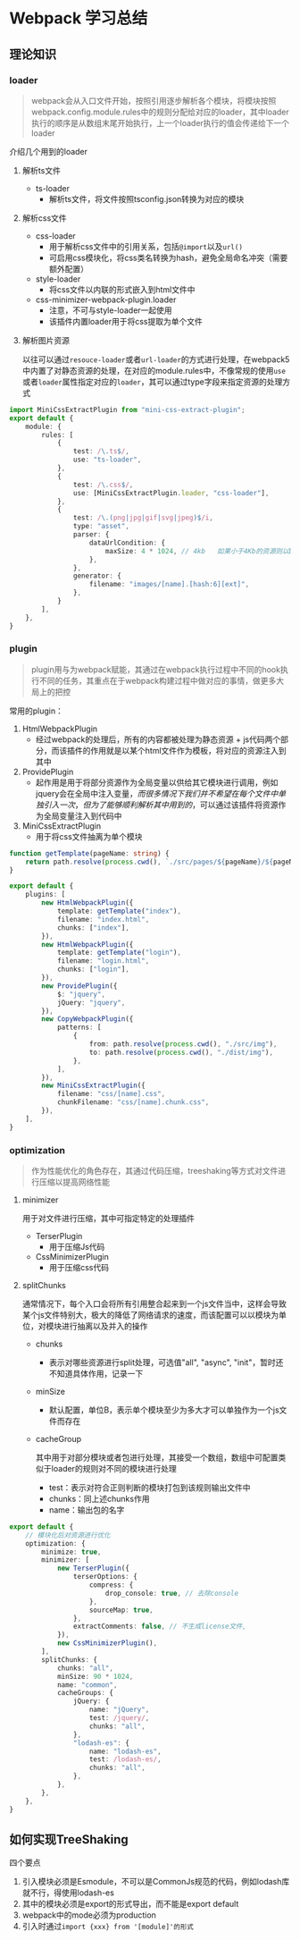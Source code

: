# Webpack 学习总结

## 理论知识

### loader

> webpack会从入口文件开始，按照引用逐步解析各个模块，将模块按照webpack.config.module.rules中的规则分配给对应的loader，其中loader执行的顺序是从数组末尾开始执行，上一个loader执行的值会传递给下一个loader

介绍几个用到的loader

1. 解析ts文件

    - ts-loader
        - 解析ts文件，将文件按照tsconfig.json转换为对应的模块

2. 解析css文件

    - css-loader
        - 用于解析css文件中的引用关系，包括`@import`以及`url()`
        - 可启用css模块化，将css类名转换为hash，避免全局命名冲突（需要额外配置）
    - style-loader
        - 将css文件以内联的形式嵌入到html文件中
    - css-minimizer-webpack-plugin.loader
        - 注意，不可与style-loader一起使用
        - 该插件内置loader用于将css提取为单个文件

3. 解析图片资源

    以往可以通过`resouce-loader`或者`url-loader`的方式进行处理，在webpack5中内置了对静态资源的处理，在对应的module.rules中，不像常规的使用`use`或者`loader`属性指定对应的`loader`，其可以通过type字段来指定资源的处理方式

```ts
import MiniCssExtractPlugin from "mini-css-extract-plugin";
export default {
    module: {
        rules: [
            {
                test: /\.ts$/,
                use: "ts-loader",
            },
            {
                test: /\.css$/,
                use: [MiniCssExtractPlugin.loader, "css-loader"],
            },
            {
                test: /\.(png|jpg|gif|svg|jpeg)$/i,
                type: "asset",
                parser: {
                    dataUrlCondition: {
                        maxSize: 4 * 1024, // 4kb	如果小于4Kb的资源则以base64的形式嵌入到代码中
                    },
                },
                generator: {
                    filename: "images/[name].[hash:6][ext]",
                },
            }
        ],
    },
}
```

### plugin

> plugin用与为webpack赋能，其通过在webpack执行过程中不同的hook执行不同的任务，其重点在于webpack构建过程中做对应的事情，做更多大局上的把控

常用的plugin：

1. HtmlWebpackPlugin
    - 经过webpack的处理后，所有的内容都被处理为静态资源 + js代码两个部分，而该插件的作用就是以某个html文件作为模板，将对应的资源注入到其中
2. ProvidePlugin
    - 起作用是用于将部分资源作为全局变量以供给其它模块进行调用，例如jquery会在全局中注入变量$，而很多情况下我们并不希望在每个文件中单独引入一次，但为了能够顺利解析其中用到的$，可以通过该插件将资源作为全局变量注入到代码中
3. MiniCssExtractPlugin
    - 用于将css文件抽离为单个模块

```ts
function getTemplate(pageName: string) {
    return path.resolve(process.cwd(), `./src/pages/${pageName}/${pageName}.html`);
}

export default {
    plugins: [
        new HtmlWebpackPlugin({
            template: getTemplate("index"),
            filename: "index.html",
            chunks: ["index"],
        }),
        new HtmlWebpackPlugin({
            template: getTemplate("login"),
            filename: "login.html",
            chunks: ["login"],
        }),
        new ProvidePlugin({
            $: "jquery",
            jQuery: "jquery",
        }),
        new CopyWebpackPlugin({
            patterns: [
                {
                    from: path.resolve(process.cwd(), "./src/img"),
                    to: path.resolve(process.cwd(), "./dist/img"),
                },
            ],
        }),
        new MiniCssExtractPlugin({
            filename: "css/[name].css",
            chunkFilename: "css/[name].chunk.css",
        }),
    ],
}
```



### optimization

>作为性能优化的角色存在，其通过代码压缩，treeshaking等方式对文件进行压缩以提高网络性能

1. minimizer

    用于对文件进行压缩，其中可指定特定的处理插件

    - TerserPlugin
        - 用于压缩Js代码
    - CssMinimizerPlugin
        - 用于压缩css代码

2. splitChunks

    通常情况下，每个入口会将所有引用整合起来到一个js文件当中，这样会导致某个js文件特别大，极大的降低了网络请求的速度，而该配置可以以模块为单位，对模块进行抽离以及并入的操作

    - chunks
        - 表示对哪些资源进行split处理，可选值"all", "async", "init"，暂时还不知道具体作用，记录一下

    - minSize

        - 默认配置，单位B，表示单个模块至少为多大才可以单独作为一个js文件而存在

    - cacheGroup

        其中用于对部分模块或者包进行处理，其接受一个数组，数组中可配置类似于loader的规则对不同的模块进行处理

        - test：表示对符合正则判断的模块打包到该规则输出文件中
        - chunks：同上述chunks作用
        - name：输出包的名字

```ts
export default {
    // 模块化后对资源进行优化
    optimization: {
        minimize: true,
        minimizer: [
            new TerserPlugin({
                terserOptions: {
                    compress: {
                        drop_console: true, // 去除console
                    },
                    sourceMap: true,
                },
                extractComments: false, // 不生成license文件,
            }),
            new CssMinimizerPlugin(),
        ],
        splitChunks: {
            chunks: "all",
            minSize: 90 * 1024,
            name: "common",
            cacheGroups: {
                jQuery: {
                    name: "jQuery",
                    test: /jquery/,
                    chunks: "all",
                },
                "lodash-es": {
                    name: "lodash-es",
                    test: /lodash-es/,
                    chunks: "all",
                },
            },
        },
    },
}
```

## 如何实现TreeShaking

四个要点

1. 引入模块必须是Esmodule，不可以是CommonJs规范的代码，例如lodash库就不行，得使用lodash-es
2. 其中的模块必须是export的形式导出，而不能是export default
3. webpack中的mode必须为production
4. 引入时通过`import {xxx} from '[module]'的形式`